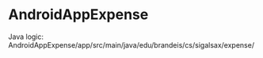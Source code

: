 # AndroidAppExpense
Java logic: AndroidAppExpense/app/src/main/java/edu/brandeis/cs/sigalsax/expense/
